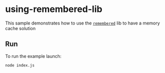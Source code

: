 # using-remembered-lib

This sample demonstrates how to use the [`remembered`](https://www.npmjs.com/package/remembered) lib to have a memory cache solution

## Run

To run the example launch:

```bash
node index.js
```
